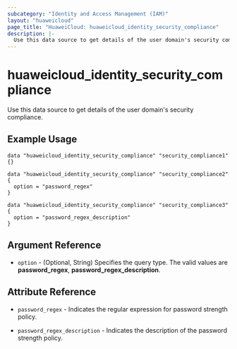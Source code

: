 ```yaml
---
subcategory: "Identity and Access Management (IAM)"
layout: "huaweicloud"
page_title: "HuaweiCloud: huaweicloud_identity_security_compliance"
description: |-
  Use this data source to get details of the user domain's security compliance.
---
```


# huaweicloud_identity_security_compliance

Use this data source to get details of the user domain's security compliance.

## Example Usage

```hcl
data "huaweicloud_identity_security_compliance" "security_compliance1" {}

data "huaweicloud_identity_security_compliance" "security_compliance2" {
  option = "password_regex"
}

data "huaweicloud_identity_security_compliance" "security_compliance3" {
  option = "password_regex_description"
}
```

## Argument Reference

* `option` - (Optional, String) Specifies the query type.
  The valid values are **password_regex**, **password_regex_description**.

## Attribute Reference

* `password_regex` - Indicates the regular expression for password strength policy.

* `password_regex_description` - Indicates the description of the password strength policy.
